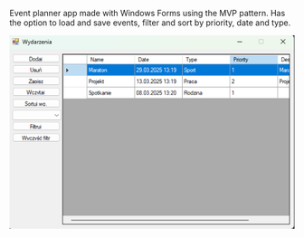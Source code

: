 Event planner app made with Windows Forms using the MVP pattern.
Has the option to load and save events, filter and sort by priority, date and type.
<p align="center">
  <img src="https://github.com/karozaj/Event-planner-app-Windows-Forms-MVP/blob/master/.github/1.png">
</p>
